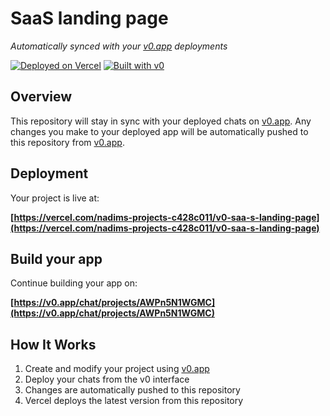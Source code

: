 # SaaS landing page

*Automatically synced with your [v0.app](https://v0.app) deployments*

[![Deployed on Vercel](https://img.shields.io/badge/Deployed%20on-Vercel-black?style=for-the-badge&logo=vercel)](https://vercel.com/nadims-projects-c428c011/v0-saa-s-landing-page)
[![Built with v0](https://img.shields.io/badge/Built%20with-v0.app-black?style=for-the-badge)](https://v0.app/chat/projects/AWPn5N1WGMC)

## Overview

This repository will stay in sync with your deployed chats on [v0.app](https://v0.app).
Any changes you make to your deployed app will be automatically pushed to this repository from [v0.app](https://v0.app).

## Deployment

Your project is live at:

**[https://vercel.com/nadims-projects-c428c011/v0-saa-s-landing-page](https://vercel.com/nadims-projects-c428c011/v0-saa-s-landing-page)**

## Build your app

Continue building your app on:

**[https://v0.app/chat/projects/AWPn5N1WGMC](https://v0.app/chat/projects/AWPn5N1WGMC)**

## How It Works

1. Create and modify your project using [v0.app](https://v0.app)
2. Deploy your chats from the v0 interface
3. Changes are automatically pushed to this repository
4. Vercel deploys the latest version from this repository
